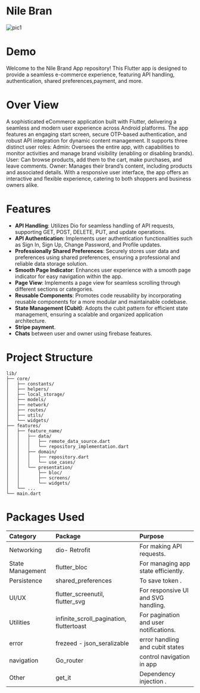 # Nile Bran
![pic1](https://github.com/user-attachments/assets/f9e10052-f044-49d6-8134-87890c8547a3)
# Demo
Welcome to the Nile Brand App repository! This Flutter app is designed to provide a seamless e-commerce experience, featuring API handling, authentication, shared preferences,payment, and more.

# Over View
A sophisticated eCommerce application built with Flutter, delivering a seamless and modern user experience across Android platforms. The app features an engaging start screen, secure OTP-based authentication, and robust API integration for dynamic content management. It supports three distinct user roles:
Admin: Oversees the entire app, with capabilities to monitor activities and manage brand visibility (enabling or disabling brands).
User: Can browse products, add them to the cart, make purchases, and leave comments.
Owner: Manages their brand’s content, including products and associated details.
With a responsive user interface, the app offers an interactive and flexible experience, catering to both shoppers and business owners alike.

# Features
- **API Handling**: Utilizes Dio for seamless handling of API requests, supporting GET, POST, DELETE, PUT, and update operations.
- **API Authentication**: Implements user authentication functionalities such as Sign In, Sign Up, Change Password, and Profile updates.
- **Professionally Shared Preferences**: Securely stores user data and preferences using shared preferences, ensuring a professional and reliable data storage solution.
- **Smooth Page Indicator**: Enhances user experience with a smooth page indicator for easy navigation within the app.
- **Page View**: Implements a page view for seamless scrolling through different sections or categories.
- **Reusable Components**: Promotes code reusability by incorporating reusable components for a more modular and maintainable codebase.
- **State Management (Cubit)**: Adopts the cubit pattern for efficient state management, ensuring a scalable and organized application architecture.
- **Stripe payment**.
- **Chats** between user and owner using firebase features.

# Project Structure 
```
lib/
├── core/
│   ├── constants/
│   ├── helpers/
│   ├── local_storage/
│   ├── models/
│   ├── network/
│   ├── routes/
│   ├── utils/
│   └── widgets/
├── features/
│   ├── feature_name/
│   │   ├── data/
│   │   │   ├── remote_data_source.dart
│   │   │   └── repository_implementation.dart
│   │   ├── domain/
│   │   │   ├── repository.dart
│   │   │   └── use_cases/
│   │   └── presentation/
│   │       ├── bloc/
│   │       ├── screens/
│   │       └── widgets/
│   └── ...
└── main.dart
```
# Packages Used
| Category          | Package                          | Purpose                                    |
|:------------------|:---------------------------------|:-------------------------------------------|
| Networking        | dio- Retrofit                    | For making API requests.                   |
| State Management  | flutter_bloc                     | For managing app state efficiently.        |
| Persistence       | shared_preferences               | To save token .                            |
| UI/UX             | flutter_screenutil, flutter_svg  | For responsive UI and SVG handling.        |
| Utilities         | infinite_scroll_pagination, fluttertoast | For pagination and user notifications. |
| error             | frezeed - json_seralizable       | error handling and cubit states            |
| navigation        | Go_router                        | control navigation in app                  |
| Other             | get_it                           | Dependency injection .                     |
